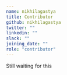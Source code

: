 ```yaml
---
name: nikhilagastya
title: Contributor
github: nikhilagastya
twitter: ""
linkedin: ""
slack: ""
joining_date: ""
role: "contributor"
---
```


Still waiting for this
